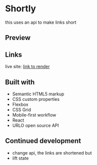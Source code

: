 # Shortly

this uses an api to make links short

## Preview

## Links

live site: [link to render](https://shortly-tafm.onrender.com)

## Built with
- Semantic HTML5 markup
- CSS custom properties
- Flexbox
- CSS Grid
- Mobile-first workflow
- React
- URLO open source API

## Continued development
- change api, the links are shortened but
- lift state